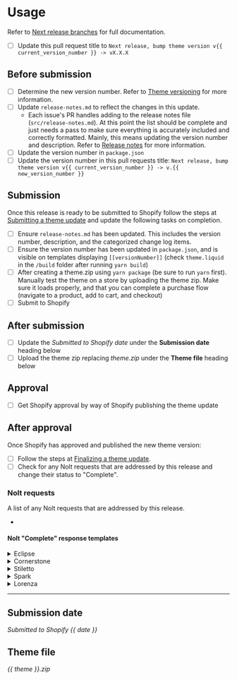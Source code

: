 # Usage

Refer to [Next release branches](https://www.notion.so/fluorescentdesigninc/GitHub-branches-941a304da9674a549a63a2c93743ecff?pvs=4#191835388f1c80ebbb23dd788fc61668) for full documentation.

- [ ] Update this pull request title to `Next release, bump theme version v{{ current_version_number }} -> vX.X.X`

## Before submission

- [ ] Determine the new version number. Refer to [Theme versioning](https://www.notion.so/fluorescentdesigninc/Theme-versioning-191835388f1c801d8846f5bf74500bcf?pvs=4) for more information.
- [ ] Update `release-notes.md` to reflect the changes in this update.
  - Each issue's PR handles adding to the release notes file (`src/release-notes.md`). At this point the list should be complete and just needs a pass to make sure everything is accurately included and correctly formatted. Mainly, this means updating the version number and description. Refer to [Release notes](https://www.notion.so/fluorescentdesigninc/Release-notes-33639b74d76b425cab224b8b6e09b95f?pvs=4#192835388f1c802dafefe31a13d246ce) for more information.
- [ ] Update the version number in `package.json`
- [ ] Update the version number in this pull requests title: `Next release, bump theme version v{{ current_version_number }} -> v.{{ new_version_number }}`

## Submission

Once this release is ready to be submitted to Shopify follow the steps at [Submitting a theme update](https://www.notion.so/fluorescentdesigninc/Submitting-a-theme-update-8fba3c6a4e2f48479082e1f0a25918b3?pvs=4#192835388f1c8004b948f658659082c4) and update the following tasks on completion.

- [ ] Ensure `release-notes.md` has been updated. This includes the version number, description, and the categorized change log items.
- [ ] Ensure the version number has been updated in `package.json`, and is visible on templates displaying `[[versionNumber]]` (check `theme.liquid` in the `/build` folder after running `yarn build`)
- [ ] After creating a theme.zip using `yarn package` (be sure to run `yarn` first). Manually test the theme on a store by uploading the theme zip. Make sure it loads properly, and that you can complete a purchase flow (navigate to a product, add to cart, and checkout)
- [ ] Submit to Shopify

## After submission

- [ ] Update the _Submitted to Shopify date_ under the **Submission date** heading below
- [ ] Upload the theme zip replacing _theme.zip_ under the **Theme file** heading below

## Approval

- [ ] Get Shopify approval by way of Shopify publishing the theme update

## After approval

Once Shopify has approved and published the new theme version:

- [ ] Follow the steps at [Finalizing a theme update](https://www.notion.so/fluorescentdesigninc/Submitting-a-theme-update-8fba3c6a4e2f48479082e1f0a25918b3?pvs=4#e78e069dd19749e2b0ce2adb8e2fb8ac).
- [ ] Check for any Nolt requests that are addressed by this release and change their status to "Complete".

### Nolt requests

A list of any Nolt requests that are addressed by this release.

- 

#### Nolt "Complete" response templates

<details>
  <summary>Eclipse</summary>
  <p><strong>TODO:</strong> Add the changelog link once we publish one.</p>
  
  ```
  We’ve just published this feature in the newest version of Cornerstone!

  For a complete list of changes, check out Eclipse's changelog here: https://help.fluorescent.co/eclipse/readme/changelog
  And here’s where you’ll want to look for update instructions: https://cornerstone.help.fluorescent.co/theme-updates
  If you have any questions or issues, please message our support team at help@fluorescent.co.

  Thanks for your patience!
  ```
</details>

<details>
  <summary>Cornerstone</summary>
  
  ```
  We’ve just published this feature in the newest version of Cornerstone!

  For a complete list of changes, check out Cornerstone's changelog here: https://help.fluorescent.co/cornerstone/readme/changelog
  And here’s where you’ll want to look for update instructions: https://cornerstone.help.fluorescent.co/theme-updates
  If you have any questions or issues, please message our support team at help@fluorescent.co.

  Thanks for your patience!
  ```
</details>

<details>
  <summary>Stiletto</summary>
  
  ```
  We’ve just published this feature in the newest version of Stiletto!

  For a complete list of changes, check out Stiletto's changelog here: https://fluorescent.co/help/stiletto/changelog
  And here’s where you’ll want to look for update instructions: https://fluorescent.co/help/stiletto/theme-update
  If you have any questions or issues, please message our support team at help@fluorescent.co.

  Thanks for your patience!
  ```
</details>

<details>
  <summary>Spark</summary>

  ```
  We’ve just published this feature in the newest version of Spark!

  For a complete list of changes, check out Spark's changelog here: https://fluorescent.co/help/spark/changelog
  And here’s where you’ll want to look for update instructions: https://fluorescent.co/help/spark/theme-update
  If you have any questions or issues, please message our support team at help@fluorescent.co.

  Thanks for your patience!
  ```
</details>

<details>
  <summary>Lorenza</summary>
  
  ```
  We’ve just published this feature in the newest version of Lorenza!
  For a complete list of changes, check out Spark's changelog here: https://fluorescent.co/help/lorenza/changelog
  And here’s where you’ll want to look for update instructions: https://fluorescent.co/help/lorenza/theme-update
  If you have any questions or issues, please message our support team at help@fluorescent.co.
  Thanks for your patience!
  ```
</details>

---

## Submission date

_Submitted to Shopify {{ date }}_

## Theme file

_{{ theme }}.zip_
